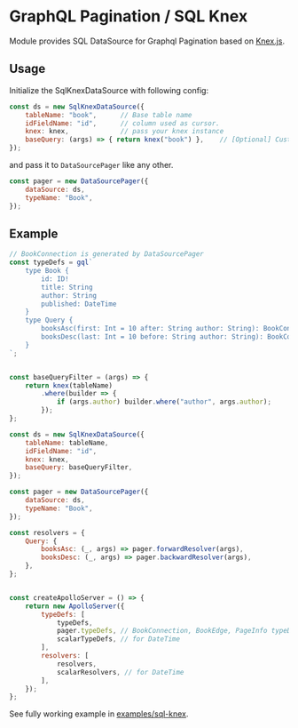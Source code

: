 # GraphQL Pagination / SQL Knex

Module provides SQL DataSource for Graphql Pagination based on [Knex.js](https://knexjs.org/).

## Usage

Initialize the SqlKnexDataSource with following config:

```js
const ds = new SqlKnexDataSource({
    tableName: "book",      // Base table name
    idFieldName: "id",      // column used as cursor.
    knex: knex,             // pass your knex instance
    baseQuery: (args) => { return knex("book") },    // [Optional] Customize baseQuery in case of more complicated joins or additional filters.
});
```

and pass it to `DataSourcePager` like any other.

```js
const pager = new DataSourcePager({
    dataSource: ds,
    typeName: "Book",
});
```

## Example

```js
// BookConnection is generated by DataSourcePager
const typeDefs = gql`
    type Book {
        id: ID!
        title: String
        author: String
        published: DateTime
    }
    type Query {
        booksAsc(first: Int = 10 after: String author: String): BookConnection
        booksDesc(last: Int = 10 before: String author: String): BookConnection
    }
`;


const baseQueryFilter = (args) => {
    return knex(tableName)
        .where(builder => {
            if (args.author) builder.where("author", args.author);
        });
};

const ds = new SqlKnexDataSource({
    tableName: tableName,
    idFieldName: "id",
    knex: knex,
    baseQuery: baseQueryFilter,
});

const pager = new DataSourcePager({
    dataSource: ds,
    typeName: "Book",
});

const resolvers = {
    Query: {
        booksAsc: (_, args) => pager.forwardResolver(args),
        booksDesc: (_, args) => pager.backwardResolver(args),
    },
};


const createApolloServer = () => {
    return new ApolloServer({
        typeDefs: [
            typeDefs,
            pager.typeDefs, // BookConnection, BookEdge, PageInfo typeDefs
            scalarTypeDefs, // for DateTime
        ],
        resolvers: [
            resolvers,
            scalarResolvers, // for DateTime
        ],
    });
};

```

See fully working example in [examples/sql-knex](../../examples/sql-knex).
